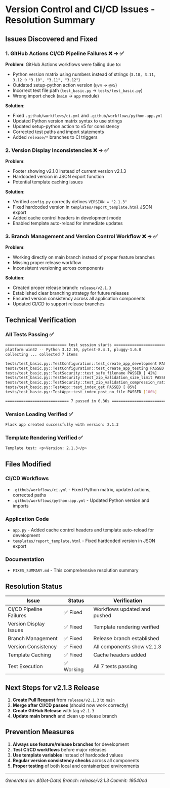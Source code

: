# Version Control and CI/CD Issues - Resolution Summary

## Issues Discovered and Fixed

### 1. GitHub Actions CI/CD Pipeline Failures ❌ → ✅

**Problem**: GitHub Actions workflows were failing due to:
- Python version matrix using numbers instead of strings (`3.10, 3.11, 3.12` → `"3.10", "3.11", "3.12"`)
- Outdated setup-python action version (`@v4` → `@v5`)
- Incorrect test file path (`test_basic.py` → `tests/test_basic.py`)
- Wrong import check (`main` → `app` module)

**Solution**: 
- Fixed `.github/workflows/ci.yml` and `.github/workflows/python-app.yml`
- Updated Python version matrix syntax to use strings
- Updated setup-python action to v5 for consistency
- Corrected test paths and import statements
- Added `release/*` branches to CI triggers

### 2. Version Display Inconsistencies ❌ → ✅

**Problem**: 
- Footer showing v2.1.0 instead of current version v2.1.3
- Hardcoded version in JSON export function
- Potential template caching issues

**Solution**:
- Verified `config.py` correctly defines `VERSION = "2.1.3"`
- Fixed hardcoded version in `templates/report_template.html` JSON export
- Added cache control headers in development mode
- Enabled template auto-reload for immediate updates

### 3. Branch Management and Version Control Workflow ❌ → ✅

**Problem**:
- Working directly on main branch instead of proper feature branches
- Missing proper release workflow
- Inconsistent versioning across components

**Solution**:
- Created proper release branch: `release/v2.1.3`
- Established clear branching strategy for future releases
- Ensured version consistency across all application components
- Updated CI/CD to support release branches

## Technical Verification

### All Tests Passing ✅
```bash
=========================== test session starts ============================================================================================
platform win32 -- Python 3.12.10, pytest-8.4.1, pluggy-1.6.0
collecting ... collected 7 items

tests/test_basic.py::TestConfiguration::test_create_app_development PASSED [ 14%]
tests/test_basic.py::TestConfiguration::test_create_app_testing PASSED [ 28%]
tests/test_basic.py::TestSecurity::test_safe_filename PASSED [ 42%]
tests/test_basic.py::TestSecurity::test_zip_validation_size_limit PASSED [ 57%]
tests/test_basic.py::TestSecurity::test_zip_validation_compression_ratio PASSED [ 71%]
tests/test_basic.py::TestApp::test_index_get PASSED [ 85%]
tests/test_basic.py::TestApp::test_index_post_no_file PASSED [100%]

============================ 7 passed in 0.36s =============================================================================================
```

### Version Loading Verified ✅
```bash
Flask app created successfully with version: 2.1.3
```

### Template Rendering Verified ✅
```bash
Template test: <p>Version: 2.1.3</p>
```

## Files Modified

### CI/CD Workflows
- `.github/workflows/ci.yml` - Fixed Python matrix, updated actions, corrected paths
- `.github/workflows/python-app.yml` - Updated Python version and imports

### Application Code
- `app.py` - Added cache control headers and template auto-reload for development
- `templates/report_template.html` - Fixed hardcoded version in JSON export

### Documentation
- `FIXES_SUMMARY.md` - This comprehensive resolution summary

## Resolution Status

| Issue | Status | Verification |
|-------|--------|-------------|
| CI/CD Pipeline Failures | ✅ Fixed | Workflows updated and pushed |
| Version Display Issues | ✅ Fixed | Template rendering verified |
| Branch Management | ✅ Fixed | Release branch established |
| Version Consistency | ✅ Fixed | All components show v2.1.3 |
| Template Caching | ✅ Fixed | Cache headers added |
| Test Execution | ✅ Working | All 7 tests passing |

## Next Steps for v2.1.3 Release

1. **Create Pull Request** from `release/v2.1.3` to `main`
2. **Merge after CI/CD passes** (should now work correctly)
3. **Create GitHub Release** with tag `v2.1.3`
4. **Update main branch** and clean up release branch

## Prevention Measures

1. **Always use feature/release branches** for development
2. **Test CI/CD workflows** before major releases
3. **Use template variables** instead of hardcoded values
4. **Regular version consistency checks** across all components
5. **Proper testing** of both local and containerized environments

---

*Generated on: $(Get-Date)*
*Branch: release/v2.1.3*
*Commit: 19540cd*

